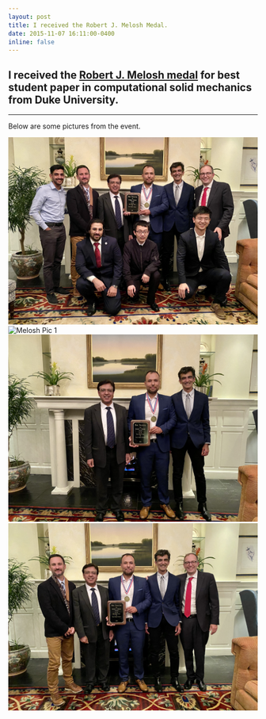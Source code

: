 ```yaml
---
layout: post
title: I received the Robert J. Melosh Medal.
date: 2015-11-07 16:11:00-0400
inline: false
---
```


## I received the <a href="https://cee.duke.edu/about/awards-honors/melosh-medal">Robert J. Melosh medal</a> for best student paper in computational solid mechanics from Duke University. 

***

Below are some pictures from the event.

![Melosh Pic 4](../assets/img/melosh_pic_4.jpeg)
![Melosh Pic 1](../assets/img/melosh_pic_1.jpeg)
![Melosh Pic 2](../assets/img/melosh_pic_2.jpeg)
![Melosh Pic 3](../assets/img/melosh_pic_3.jpeg)

